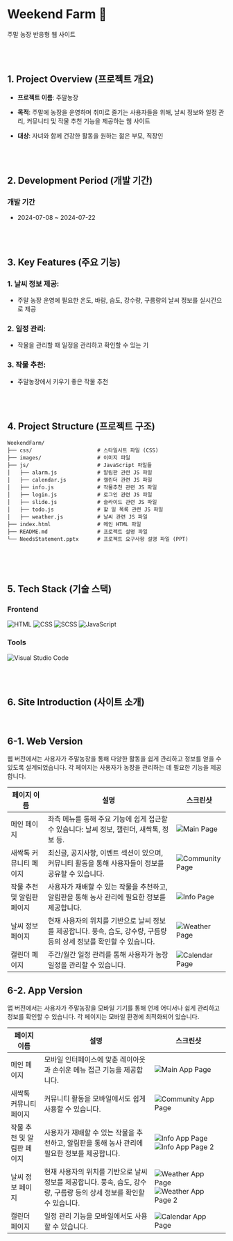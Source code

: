 # Weekend Farm 🌱
주말 농장 반응형 웹 사이트 


<br><br>  


## 1. Project Overview (프로젝트 개요)  


- **프로젝트 이름**: 주말농장  


- **목적**: 주말에 농장을 운영하며 취미로 즐기는 사용자들을 위해, 날씨 정보와 일정 관리, 커뮤니티 및 작물 추천 기능을 제공하는 웹 사이트


- **대상**: 자녀와 함께 건강한 활동을 원하는 젊은 부모, 직장인 

<br><br>  


## 2. Development Period (개발 기간)

### 개발 기간
-  2024-07-08 ~ 2024-07-22


<br><br>  


## 3. Key Features (주요 기능)

### 1. 날씨 정보 제공:

  - 주말 농장 운영에 필요한 온도, 바람, 습도, 강수량, 구름량의 날씨 정보를 실시간으로 제공


### 2. 일정 관리:

  - 작물을 관리할 때 일정을 관리하고 확인할 수 있는 기


### 3. 작물 추천:
  
  - 주말농장에서 키우기 좋은 작물 추천


<br><br>


## 4. Project Structure (프로젝트 구조)

```
WeekendFarm/
├── css/                     # 스타일시트 파일 (CSS)
├── images/                  # 이미지 파일
├── js/                      # JavaScript 파일들
│   ├── alarm.js             # 알림판 관련 JS 파일
│   ├── calendar.js          # 캘린더 관련 JS 파일
│   ├── info.js              # 작물추천 관련 JS 파일
│   ├── login.js             # 로그인 관련 JS 파일
│   ├── slide.js             # 슬라이드 관련 JS 파일
│   ├── todo.js              # 할 일 목록 관련 JS 파일
│   ├── weather.js           # 날씨 관련 JS 파일
├── index.html               # 메인 HTML 파일
├── README.md                # 프로젝트 설명 파일
└── NeedsStatement.pptx      # 프로젝트 요구사항 설명 파일 (PPT)


```



<br><br>

## 5. Tech Stack (기술 스택)

### Frontend
![HTML](https://img.shields.io/badge/HTML-E34F26?style=for-the-badge&logo=html5&logoColor=white)
![CSS](https://img.shields.io/badge/CSS-1572B6?style=for-the-badge&logo=css3&logoColor=white)
![SCSS](https://img.shields.io/badge/SCSS-CC6699?style=for-the-badge&logo=sass&logoColor=white)
![JavaScript](https://img.shields.io/badge/JavaScript-F7DF1E?style=for-the-badge&logo=javascript&logoColor=black)


### Tools
![Visual Studio Code](https://img.shields.io/badge/VS%20Code-007ACC?style=for-the-badge&logo=visual-studio-code&logoColor=white)

<br><br>

## 6. Site Introduction (사이트 소개)
<br>

## 6-1. Web Version
웹 버전에서는 사용자가 주말농장을 통해 다양한 활동을 쉽게 관리하고 정보를 얻을 수 있도록 설계되었습니다. 각 페이지는 사용자가 농장을 관리하는 데 필요한 기능을 제공합니다.

| 페이지 이름        | 설명                                                                 | 스크린샷                    |
|-----------------|----------------------------------------------------------------|---------------------------|
| 메인 페이지       | 좌측 메뉴를 통해 주요 기능에 쉽게 접근할 수 있습니다: 날씨 정보, 캘린더, 새싹톡, 정보 등.  | ![Main Page](path/to/user_web.png)  |
| 새싹톡 커뮤니티 페이지 | 최신글, 공지사항, 이벤트 섹션이 있으며, 커뮤니티 활동을 통해 사용자들이 정보를 공유할 수 있습니다. | ![Community Page](path/to/community_web.png) |
| 작물 추천 및 알림판 페이지 | 사용자가 재배할 수 있는 작물을 추천하고, 알림판을 통해 농사 관리에 필요한 정보를 제공합니다. | ![Info Page](path/to/info_web.png) |
| 날씨 정보 페이지   | 현재 사용자의 위치를 기반으로 날씨 정보를 제공합니다. 풍속, 습도, 강수량, 구름량 등의 상세 정보를 확인할 수 있습니다. | ![Weather Page](path/to/weather_web.png) |
| 캘린더 페이지     | 주간/월간 일정 관리를 통해 사용자가 농장 일정을 관리할 수 있습니다. | ![Calendar Page](path/to/calendar_web.png) |

## 6-2. App Version
앱 버전에서는 사용자가 주말농장을 모바일 기기를 통해 언제 어디서나 쉽게 관리하고 정보를 확인할 수 있습니다. 각 페이지는 모바일 환경에 최적화되어 있습니다.

| 페이지 이름        | 설명                                                                 | 스크린샷                    |
|-----------------|----------------------------------------------------------------|---------------------------|
| 메인 페이지       | 모바일 인터페이스에 맞춘 레이아웃과 손쉬운 메뉴 접근 기능을 제공합니다.  | ![Main App Page](path/to/user_app.png)  |
| 새싹톡 커뮤니티 페이지 | 커뮤니티 활동을 모바일에서도 쉽게 사용할 수 있습니다. | ![Community App Page](path/to/community_app.png) |
| 작물 추천 및 알림판 페이지 | 사용자가 재배할 수 있는 작물을 추천하고, 알림판을 통해 농사 관리에 필요한 정보를 제공합니다. | ![Info App Page](path/to/info01_app.png) ![Info App Page 2](path/to/info02_app.png) |
| 날씨 정보 페이지   | 현재 사용자의 위치를 기반으로 날씨 정보를 제공합니다. 풍속, 습도, 강수량, 구름량 등의 상세 정보를 확인할 수 있습니다. | ![Weather App Page](path/to/weather01_app.png) ![Weather App Page 2](path/to/weather02_app.png) |
| 캘린더 페이지     | 일정 관리 기능을 모바일에서도 사용할 수 있습니다. | ![Calendar App Page](path/to/calendar_app.png) |






